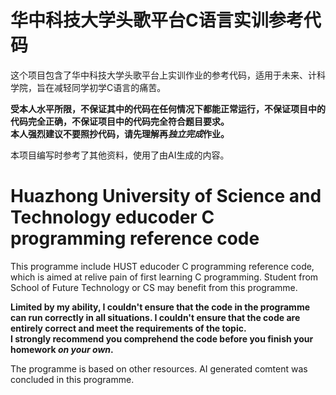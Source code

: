 # 华中科技大学头歌平台C语言实训参考代码
这个项目包含了华中科技大学头歌平台上实训作业的参考代码，适用于未来、计科学院，旨在减轻同学初学C语言的痛苦。<br>

**受本人水平所限，不保证其中的代码在任何情况下都能正常运行，不保证项目中的代码完全正确，不保证项目中的代码完全符合题目要求。**<br>
**本人强烈建议不要照抄代码，请先理解再*独立完成*作业。<br>**

本项目编写时参考了其他资料，使用了由AI生成的内容。<br>

# Huazhong University of Science and Technology educoder C programming reference code
This programme include HUST educoder C programming reference code, which is aimed at relive pain of 
first learning C programming. Student from School of Future Technology or CS may benefit from this programme.<br>

**Limited by my ability, I couldn't ensure that the code in the programme can run correctly in all situations.
I couldn't ensure that the code are entirely correct and meet the requirements of the topic.<br>**
**I strongly recommend you comprehend the code before you finish your homework *on your own*.<br>**

The programme is based on other resources. AI generated comtent was concluded in this programme.   
